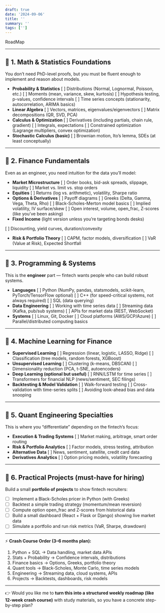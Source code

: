 ```yaml
---
draft: true
date: '2024-09-06'
title: ''
summary: ''
tags: ['']
---
```


RoadMap

---

## 🔹 1. **Math & Statistics Foundations**

You don’t need PhD-level proofs, but you must be fluent enough to implement and reason about models.

- **Probability & Statistics**
  [ ] Distributions (Normal, Lognormal, Poisson, etc.)
  [ ] Moments (mean, variance, skew, kurtosis)
  [ ] Hypothesis testing, p-values, confidence intervals
  [ ] Time series concepts (stationarity, autocorrelation, ARIMA basics)
- **Linear Algebra**
  [ ] Vectors, matrices, eigenvalues/eigenvectors
  [ ] Matrix decompositions (QR, SVD, PCA)
- **Calculus & Optimization**
  [ ] Derivatives (including partials, chain rule, gradient)
  [ ] Integrals, expectations
  [ ] Constrained optimization (Lagrange multipliers, convex optimization)
- **Stochastic Calculus (basic)**
  [ ] Brownian motion, Ito’s lemma, SDEs (at least conceptually)

---

## 🔹 2. **Finance Fundamentals**

Even as an engineer, you need intuition for the data you’ll model:

- **Market Microstructure**
  [ ] Order books, bid-ask spreads, slippage, liquidity
  [ ] Market vs. limit vs. stop orders
- **Equities**
  [ ] Returns (log vs. arithmetic), volatility, Sharpe ratio
- **Options & Derivatives**
  [ ] Payoff diagrams
  [ ] Greeks (Delta, Gamma, Vega, Theta, Rho)
  [ ] Black-Scholes-Merton model basics
  [ ] Implied volatility, IV surface/skew
  [ ] Open interest, volume, open_frac, Z-scores (like you’ve been asking)
- **Fixed Income** (light version unless you’re targeting bonds desks)

[ ] Discounting, yield curves, duration/convexity

- **Risk & Portfolio Theory**
  [ ] CAPM, factor models, diversification
  [ ] VaR (Value at Risk), Expected Shortfall

---

## 🔹 3. **Programming & Systems**

This is the **engineer** part — fintech wants people who can build robust systems.

- **Languages**
  [ ] Python (NumPy, pandas, statsmodels, scikit-learn, PyTorch/TensorFlow optional)
  [ ] C++ (for speed-critical systems, not always required)
  [ ] SQL (data querying)
- **Data Engineering**
  [ ] Working with time series data
  [ ] Streaming data (Kafka, pub/sub systems)
  [ ] APIs for market data (REST, WebSocket)
- **Systems**
  [ ] Linux, Git, Docker
  [ ] Cloud platforms (AWS/GCP/Azure)
  [ ] Parallel/distributed computing basics

---

## 🔹 4. **Machine Learning for Finance**

- **Supervised Learning**
  [ ] Regression (linear, logistic, LASSO, Ridge)
  [ ] Classification (tree models, random forests, XGBoost)
- **Unsupervised Learning**
  [ ] Clustering (k-means, DBSCAN)
  [ ] Dimensionality reduction (PCA, t-SNE, autoencoders)
- **Deep Learning (optional but useful)**
  [ ] RNN/LSTM for time series
  [ ] Transformers for financial NLP (news/sentiment, SEC filings)
- **Backtesting & Model Validation**
  [ ] Walk-forward testing
  [ ] Cross-validation with time-series splits
  [ ] Avoiding look-ahead bias and data snooping

---

## 🔹 5. **Quant Engineering Specialties**

This is where you “differentiate” depending on the fintech’s focus:

- **Execution & Trading Systems**
  [ ] Market making, arbitrage, smart order routing
- **Risk & Portfolio Analytics**
  [ ] Factor models, stress testing, attribution
- **Alternative Data**
  [ ] News, sentiment, satellite, credit card data
- **Derivatives Analytics**
  [ ] Option pricing models, volatility forecasting

---

## 🔹 6. **Practical Projects (must-have for hiring)**

Build a small **portfolio of projects** to show fintech recruiters:

- [ ] Implement a Black-Scholes pricer in Python (with Greeks)
- [ ] Backtest a simple trading strategy (momentum/mean reversion)
- [ ] Compute option open_frac and Z-scores from historical data
- [ ] Build a small dashboard (React + Flask or Django) showing live market data
- [ ] Simulate a portfolio and run risk metrics (VaR, Sharpe, drawdown)

---

⚡️ **Crash Course Order (3–6 months plan):**

1. Python + SQL → Data handling, market data APIs
2. Stats + Probability → Confidence intervals, distributions
3. Finance basics → Options, Greeks, portfolio theory
4. Quant tools → Black-Scholes, Monte Carlo, time series models
5. Engineering → Streaming data, cloud systems, APIs
6. Projects → Backtests, dashboards, risk models

---

👉 Would you like me to **turn this into a structured weekly roadmap (like 12-week crash course)** with study materials, so you have a concrete step-by-step plan?
